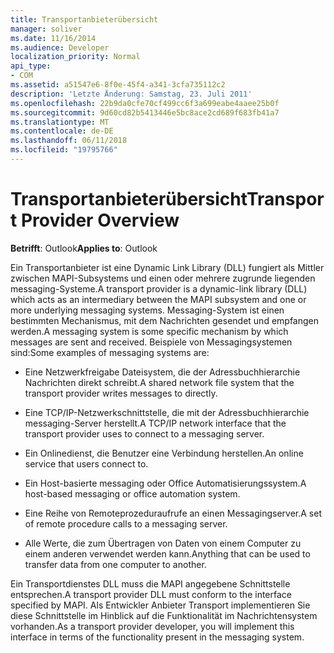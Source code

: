 ```yaml
---
title: Transportanbieterübersicht
manager: soliver
ms.date: 11/16/2014
ms.audience: Developer
localization_priority: Normal
api_type:
- COM
ms.assetid: a51547e6-8f0e-45f4-a341-3cfa735112c2
description: 'Letzte Änderung: Samstag, 23. Juli 2011'
ms.openlocfilehash: 22b9da0cfe70cf499cc6f3a699eabe4aaee25b0f
ms.sourcegitcommit: 9d60cd82b5413446e5bc8ace2cd689f683fb41a7
ms.translationtype: MT
ms.contentlocale: de-DE
ms.lasthandoff: 06/11/2018
ms.locfileid: "19795766"
---
```

# <a name="transport-provider-overview"></a><span data-ttu-id="a8ad2-103">Transportanbieterübersicht</span><span class="sxs-lookup"><span data-stu-id="a8ad2-103">Transport Provider Overview</span></span>

  
  
<span data-ttu-id="a8ad2-104">**Betrifft**: Outlook</span><span class="sxs-lookup"><span data-stu-id="a8ad2-104">**Applies to**: Outlook</span></span> 
  
<span data-ttu-id="a8ad2-105">Ein Transportanbieter ist eine Dynamic Link Library (DLL) fungiert als Mittler zwischen MAPI-Subsystems und einen oder mehrere zugrunde liegenden messaging-Systeme.</span><span class="sxs-lookup"><span data-stu-id="a8ad2-105">A transport provider is a dynamic-link library (DLL) which acts as an intermediary between the MAPI subsystem and one or more underlying messaging systems.</span></span> <span data-ttu-id="a8ad2-106">Messaging-System ist einen bestimmten Mechanismus, mit dem Nachrichten gesendet und empfangen werden.</span><span class="sxs-lookup"><span data-stu-id="a8ad2-106">A messaging system is some specific mechanism by which messages are sent and received.</span></span> <span data-ttu-id="a8ad2-107">Beispiele von Messagingsystemen sind:</span><span class="sxs-lookup"><span data-stu-id="a8ad2-107">Some examples of messaging systems are:</span></span>
  
- <span data-ttu-id="a8ad2-108">Eine Netzwerkfreigabe Dateisystem, die der Adressbuchhierarchie Nachrichten direkt schreibt.</span><span class="sxs-lookup"><span data-stu-id="a8ad2-108">A shared network file system that the transport provider writes messages to directly.</span></span>
    
- <span data-ttu-id="a8ad2-109">Eine TCP/IP-Netzwerkschnittstelle, die mit der Adressbuchhierarchie messaging-Server herstellt.</span><span class="sxs-lookup"><span data-stu-id="a8ad2-109">A TCP/IP network interface that the transport provider uses to connect to a messaging server.</span></span>
    
- <span data-ttu-id="a8ad2-110">Ein Onlinedienst, die Benutzer eine Verbindung herstellen.</span><span class="sxs-lookup"><span data-stu-id="a8ad2-110">An online service that users connect to.</span></span>
    
- <span data-ttu-id="a8ad2-111">Ein Host-basierte messaging oder Office Automatisierungssystem.</span><span class="sxs-lookup"><span data-stu-id="a8ad2-111">A host-based messaging or office automation system.</span></span>
    
- <span data-ttu-id="a8ad2-112">Eine Reihe von Remoteprozeduraufrufe an einen Messagingserver.</span><span class="sxs-lookup"><span data-stu-id="a8ad2-112">A set of remote procedure calls to a messaging server.</span></span>
    
- <span data-ttu-id="a8ad2-113">Alle Werte, die zum Übertragen von Daten von einem Computer zu einem anderen verwendet werden kann.</span><span class="sxs-lookup"><span data-stu-id="a8ad2-113">Anything that can be used to transfer data from one computer to another.</span></span>
    
<span data-ttu-id="a8ad2-114">Ein Transportdienstes DLL muss die MAPI angegebene Schnittstelle entsprechen.</span><span class="sxs-lookup"><span data-stu-id="a8ad2-114">A transport provider DLL must conform to the interface specified by MAPI.</span></span> <span data-ttu-id="a8ad2-115">Als Entwickler Anbieter Transport implementieren Sie diese Schnittstelle im Hinblick auf die Funktionalität im Nachrichtensystem vorhanden.</span><span class="sxs-lookup"><span data-stu-id="a8ad2-115">As a transport provider developer, you will implement this interface in terms of the functionality present in the messaging system.</span></span>
  

